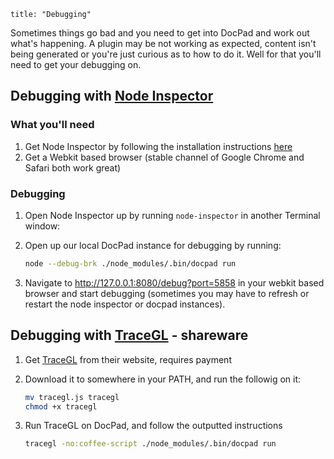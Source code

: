 ```
title: "Debugging"
```

Sometimes things go bad and you need to get into DocPad and work out what's happening. A plugin may be not working as expected, content isn't being generated or you're just curious as to how to do it. Well for that you'll need to get your debugging on.


## Debugging with [Node Inspector](https://github.com/dannycoates/node-inspector)

### What you'll need

1. Get Node Inspector by following the installation instructions [here](http://stackoverflow.com/a/16512303/130638)
2. Get a Webkit based browser (stable channel of Google Chrome and Safari both work great)

### Debugging

1. Open Node Inspector up by running `node-inspector` in another Terminal window:

1. Open up our local DocPad instance for debugging by running:

	``` bash
	node --debug-brk ./node_modules/.bin/docpad run
	```

1. Navigate to http://127.0.0.1:8080/debug?port=5858 in your webkit based browser and start debugging (sometimes you may have to refresh or restart the node inspector or docpad instances).


## Debugging with [TraceGL](https://trace.gl/) - shareware

1. Get [TraceGL](https://trace.gl/) from their website, requires payment

2. Download it to somewhere in your PATH, and run the followig on it:

	``` bash
    mv tracegl.js tracegl
    chmod +x tracegl
    ```

3. Run TraceGL on DocPad, and follow the outputted instructions

	``` bash
    tracegl -no:coffee-script ./node_modules/.bin/docpad run
    ```
